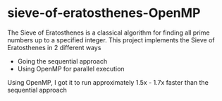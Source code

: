 # sieve-of-eratosthenes-OpenMP

The Sieve of Eratosthenes is a classical algorithm for finding all prime numbers up to a specified integer. This project implements the Sieve of Eratosthenes in 2 different ways 
- Going the sequential approach
- Using OpenMP for parallel execution

Using OpenMP, I got it to run approximately 1.5x - 1.7x faster than the sequential approach
